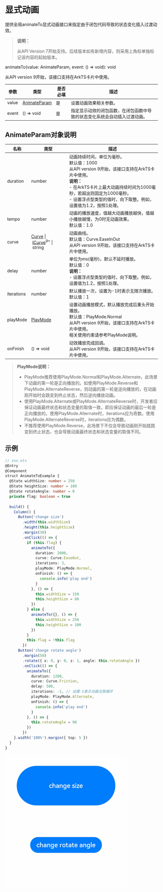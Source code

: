 # 显式动画

提供全局animateTo显式动画接口来指定由于闭包代码导致的状态变化插入过渡动效。

>  **说明：**
>
>  从API Version 7开始支持。后续版本如有新增内容，则采用上角标单独标记该内容的起始版本。

animateTo(value: AnimateParam, event: () => void): void

从API version 9开始，该接口支持在ArkTS卡片中使用。

| 参数             | 类型        |       是否必填     |        描述        |
| ---------------- | ------------ | -------------------- | -------------------- |
| value | [AnimateParam](#animateparam对象说明) | 是 | 设置动画效果相关参数。 |
| event | () => void | 是 | 指定显示动效的闭包函数，在闭包函数中导致的状态变化系统会自动插入过渡动画。 |

## AnimateParam对象说明

| 名称 | 类型 | 描述 |
| -------- | -------- | -------- |
| duration | number | 动画持续时间，单位为毫秒。<br/>默认值：1000<br/>从API version 9开始，该接口支持在ArkTS卡片中使用。<br/>**说明：**<br/>- 在ArkTS卡片上最大动画持续时间为1000毫秒，若超出则固定为1000毫秒。<br/>-&nbsp;设置浮点型类型的值时，向下取整。例如，设置值为1.2，按照1处理。 |
| tempo | number | 动画的播放速度，值越大动画播放越快，值越小播放越慢，为0时无动画效果。<br/>默认值：1.0 |
| curve | [Curve](ts-appendix-enums.md#curve)&nbsp;\|&nbsp;[ICurve](../apis/js-apis-curve.md#icurve)<sup>9+</sup>&nbsp;\|&nbsp;string | 动画曲线。<br/>默认值：Curve.EaseInOut<br/>从API version 9开始，该接口支持在ArkTS卡片中使用。 |
| delay | number | 单位为ms(毫秒)，默认不延时播放。<br/>默认值：0<br/>**说明：** <br/>-&nbsp;设置浮点型类型的值时，向下取整。例如，设置值为1.2，按照1处理。 |
| iterations | number | 默认播放一次，设置为-1时表示无限次播放。<br/>默认值：1 |
| playMode | [PlayMode](ts-appendix-enums.md#playmode) | 设置动画播放模式，默认播放完成后重头开始播放。<br/>默认值：PlayMode.Normal<br/>从API version 9开始，该接口支持在ArkTS卡片中使用。<br/>相关使用约束请参考PlayMode说明。 |
| onFinish   | ()&nbsp;=&gt;&nbsp;void   | 动效播放完成回调。<br/>从API version 9开始，该接口支持在ArkTS卡片中使用。 |

> **PlayMode说明：**
> - PlayMode推荐使用PlayMode.Normal和PlayMode.Alternate，此场景下动画的第一轮是正向播放的。如使用PlayMode.Reverse和PlayMode.AlternateReverse，则动画的第一轮是逆向播放的，在动画刚开始时会跳变到终止状态，然后逆向播放动画。
> - 使用PlayMode.Alternate或PlayMode.AlternateReverse时，开发者应保证动画最终状态和状态变量的取值一致，即应保证动画的最后一轮是正向播放的。使用PlayMode.Alternate时，iterations应为奇数。使用PlayMode.AlternateReverse时，iterations应为偶数。
> - 不推荐使用PlayMode.Reverse，此场景下不仅会导致动画刚开始就跳变到终止状态，也会导致动画最终状态和状态变量的取值不同。

## 示例

```ts
// xxx.ets
@Entry
@Component
struct AnimateToExample {
  @State widthSize: number = 250
  @State heightSize: number = 100
  @State rotateAngle: number = 0
  private flag: boolean = true

  build() {
    Column() {
      Button('change size')
        .width(this.widthSize)
        .height(this.heightSize)
        .margin(30)
        .onClick(() => {
          if (this.flag) {
            animateTo({
              duration: 2000,
              curve: Curve.EaseOut,
              iterations: 3,
              playMode: PlayMode.Normal,
              onFinish: () => {
                console.info('play end')
              }
            }, () => {
              this.widthSize = 150
              this.heightSize = 60
            })
          } else {
            animateTo({}, () => {
              this.widthSize = 250
              this.heightSize = 100
            })
          }
          this.flag = !this.flag
        })
      Button('change rotate angle')
        .margin(50)
        .rotate({ x: 0, y: 0, z: 1, angle: this.rotateAngle })
        .onClick(() => {
          animateTo({
            duration: 1200,
            curve: Curve.Friction,
            delay: 500,
            iterations: -1, // 设置-1表示动画无限循环
            playMode: PlayMode.Alternate,
            onFinish: () => {
              console.info('play end')
            }
          }, () => {
            this.rotateAngle = 90
          })
        })
    }.width('100%').margin({ top: 5 })
  }
}
```

![animation1](figures/animation1.gif)
